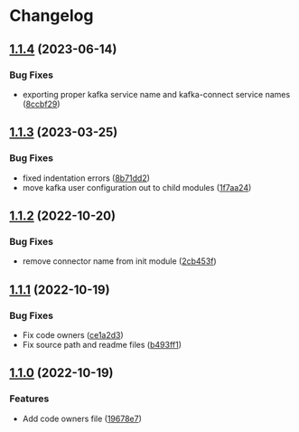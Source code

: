# Changelog

## [1.1.4](https://github.com/entur/terraform-aiven-kafka-connect-init/compare/v1.1.3...v1.1.4) (2023-06-14)


### Bug Fixes

* exporting proper kafka service name and kafka-connect service names ([8ccbf29](https://github.com/entur/terraform-aiven-kafka-connect-init/commit/8ccbf29c846f5d76e9f50c6e53fa5f18d28a5f67))

## [1.1.3](https://github.com/entur/terraform-aiven-kafka-connect-init/compare/v1.1.2...v1.1.3) (2023-03-25)


### Bug Fixes

* fixed indentation errors ([8b71dd2](https://github.com/entur/terraform-aiven-kafka-connect-init/commit/8b71dd2619243b7f0f18d768b85a30523a87c1c9))
* move kafka user configuration out to child modules ([1f7aa24](https://github.com/entur/terraform-aiven-kafka-connect-init/commit/1f7aa24dbdc3b4ab44bbd4f3ce6b7678b1602dc5))

## [1.1.2](https://github.com/entur/terraform-aiven-kafka-connect-init/compare/v1.1.1...v1.1.2) (2022-10-20)


### Bug Fixes

* remove connector name from init module ([2cb453f](https://github.com/entur/terraform-aiven-kafka-connect-init/commit/2cb453f83e5707cd74c99ada8929610731f8267a))

## [1.1.1](https://github.com/entur/terraform-aiven-kafka-connect-init/compare/v1.1.0...v1.1.1) (2022-10-19)


### Bug Fixes

* Fix code owners ([ce1a2d3](https://github.com/entur/terraform-aiven-kafka-connect-init/commit/ce1a2d3886ed2a1ee98ecd5506bc56fd6f1dd88d))
* Fix source path and readme files ([b493ff1](https://github.com/entur/terraform-aiven-kafka-connect-init/commit/b493ff1070e68166f526427b38fa1c59e2778da3))

## [1.1.0](https://github.com/entur/terraform-aiven-kafka-connect-init/compare/v1.0.2...v1.1.0) (2022-10-19)


### Features

* Add code owners file ([19678e7](https://github.com/entur/terraform-aiven-kafka-connect-init/commit/19678e79114e826839201c92e85ffd1cf5cc908c))
